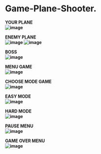# Game-Plane-Shooter.

<b>YOUR PLANE <br>
![image](https://user-images.githubusercontent.com/113322089/226097401-ea503c2b-948c-4fe6-b400-05ecb9c3e50e.png)

<b>ENEMY PLANE <br>
![image](https://user-images.githubusercontent.com/113322089/226097424-cd23a3fc-b943-447d-991c-8c7040dbdf3e.png)
![image](https://user-images.githubusercontent.com/113322089/226097435-32965b70-b686-4cc2-97c3-33c94cd0f3ac.png)

<b>BOSS <br>
![image](https://user-images.githubusercontent.com/113322089/226097498-46c2c50b-7dde-480b-8cb1-30161b4a97af.png)

<b>MENU GAME <br>
![image](https://user-images.githubusercontent.com/113322089/226098115-12869a26-6193-4ad3-9ded-c73a1cbc45fd.png)

<b>CHOOSE MODE GAME <br>
![image](https://user-images.githubusercontent.com/113322089/226098137-f1c10ff7-b798-4285-88bd-cce34856407c.png)

<b>EASY MODE <br>
![image](https://user-images.githubusercontent.com/113322089/226098080-b4af0ae8-78db-4a1a-8b05-8bed75001121.png)

<b>HARD MODE <br>
![image](https://user-images.githubusercontent.com/113322089/226098048-9d7b7cb4-1693-4a9d-9ac0-02cd4fc6310c.png)

<b>PAUSE MENU <br>
![image](https://user-images.githubusercontent.com/113322089/226097737-17cb9339-b6e7-4f54-99e0-31121de2c0ed.png)

<b>GAME OVER MENU<br>
![image](https://user-images.githubusercontent.com/113322089/226097757-238dc68c-10bf-4a13-86ad-8ae6b7bfac2b.png)


